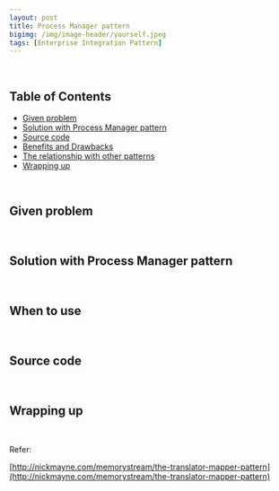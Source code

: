 ```yaml
---
layout: post
title: Process Manager pattern
bigimg: /img/image-header/yourself.jpeg
tags: [Enterprise Integration Pattern]
---
```




<br>

## Table of Contents
- [Given problem](#given-problem)
- [Solution with Process Manager pattern](#solution-with-process-manager-pattern)
- [Source code](#source-code)
- [Benefits and Drawbacks](#benefits-and-drawbacks)
- [The relationship with other patterns](#the-relationship-with-other-patterns)
- [Wrapping up](#wrapping-up)




<br>

## Given problem






<br>

## Solution with Process Manager pattern






<br>

## When to use





<br>

## Source code





<br>

## Wrapping up




<br>

Refer:

[http://nickmayne.com/memorystream/the-translator-mapper-pattern](http://nickmayne.com/memorystream/the-translator-mapper-pattern)
